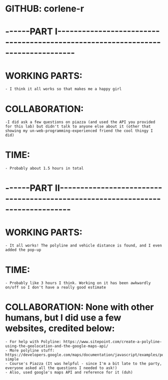 # GITHUB: corlene-r
#
# ------PART I--------------------------------------------------------------------------------
#
# WORKING PARTS: 
	- I think it all works so that makes me a happy girl
# COLLABORATION: 
	-I did ask a few questions on piazza (and used the API you provided for this lab) but didn't talk to anyone else about it (other that showing my un-web-programming-experienced friend the cool thingy I did)
# TIME: 
	- Probably about 1.5 hours in total
# ------PART II------------------------------------------------------------------------------- 
#
# WORKING PARTS: 
	- It all works! The polyline and vehicle distance is found, and I even added the pop-up
# TIME: 
	- Probably like 3 hours I think. Working on it has been awkwardly on/off so I don't have a really good estimate
# COLLABORATION: None with other humans, but I did use a few websites, credited below:
    - For help with Polyline: https://www.sitepoint.com/create-a-polyline-using-the-geolocation-and-the-google-maps-api/ 
    - More polyline stuff: https://developers.google.com/maps/documentation/javascript/examples/polyline-simple
    - Course's Piazza (It was helpful - since I'm a bit late to the party, everyone asked all the questions I needed to ask!)
    - Also, used google's maps API and reference for it (duh)